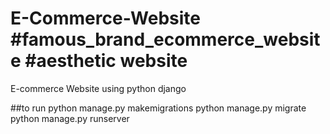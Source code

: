 # E-Commerce-Website #famous_brand_ecommerce_website #aesthetic website
E-commerce Website using python django

##to run 
python manage.py makemigrations
python manage.py migrate
python manage.py runserver
